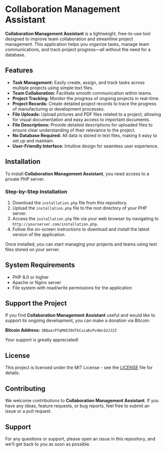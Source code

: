 
<h1>Collaboration Management Assistant</h1>

<p><strong>Collaboration Management Assistant</strong> is a lightweight, free-to-use tool designed to improve team collaboration and streamline project management. This application helps you organize tasks, manage team communications, and track project progress—all without the need for a database.</p>

<h2>Features</h2>
<ul>
    <li><strong>Task Management:</strong> Easily create, assign, and track tasks across multiple projects using simple text files.</li>
    <li><strong>Team Collaboration:</strong> Facilitate smooth communication within teams.</li>
    <li><strong>Project Tracking:</strong> Monitor the progress of ongoing projects in real-time.</li>
    <li><strong>Project Records:</strong> Create detailed project records to trace the progress of manufacturing or development processes.</li>
    <li><strong>File Uploads:</strong> Upload pictures and PDF files related to a project, allowing for visual documentation and easy access to important documents.</li>
    <li><strong>File Descriptions:</strong> Provide detailed descriptions for uploaded files to ensure clear understanding of their relevance to the project.</li>
    <li><strong>No Database Required:</strong> All data is stored in text files, making it easy to set up and maintain.</li>
    <li><strong>User-Friendly Interface:</strong> Intuitive design for seamless user experience.</li>
</ul>

<h2>Installation</h2>

<p>To install <strong>Collaboration Management Assistant</strong>, you need access to a private PHP server.</p>

<h3>Step-by-Step Installation</h3>
<ol>
    <li>Download the <code>installation.php</code> file from this repository.</li>
    <li>Upload the <code>installation.php</code> file to the root directory of your PHP server.</li>
    <li>Access the <code>installation.php</code> file via your web browser by navigating to <code>http://yourserver.com/installation.php</code>.</li>
    <li>Follow the on-screen instructions to download and install the latest version of the application.</li>
</ol>

<p>Once installed, you can start managing your projects and teams using text files stored on your server.</p>

<h2>System Requirements</h2>
<ul>
    <li>PHP 8.0 or higher</li>
    <li>Apache or Nginx server</li>
    <li>File system with read/write permissions for the application</li>
</ul>

<h2>Support the Project</h2>

<p>If you find <strong>Collaboration Management Assistant</strong> useful and would like to support its ongoing development, you can make a donation via Bitcoin:</p>

<p><strong>Bitcoin Address:</strong> <code>3BQaacPfqM4EZ9UTkCuiaKcPv4An1UJJ2Z</code></p>

<p>Your support is greatly appreciated!</p>

<h2>License</h2>

<p>This project is licensed under the MIT License - see the <a href="LICENSE">LICENSE</a> file for details.</p>

<h2>Contributing</h2>

<p>We welcome contributions to <strong>Collaboration Management Assistant</strong>. If you have any ideas, feature requests, or bug reports, feel free to submit an issue or a pull request.</p>

<h2>Support</h2>

<p>For any questions or support, please open an issue in this repository, and we'll get back to you as soon as possible.</p>
